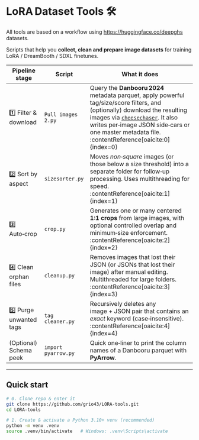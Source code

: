 # LoRA Dataset Tools 🛠️

All tools are based on a workflow using https://huggingface.co/deepghs datasets.

Scripts that help you **collect, clean and prepare image datasets** for training
LoRA / DreamBooth / SDXL finetunes.

| Pipeline stage | Script | What it does |
| -------------- | ------ | ------------ |
| 1️⃣ Filter & download | `Pull images 2.py` | Query the **Danbooru 2024** metadata parquet, apply powerful tag/size/score filters, and (optionally) download the resulting images via [`cheesechaser`](https://github.com/deepghs/cheesechaser). It also writes per‑image JSON side‑cars or one master metadata file. :contentReference[oaicite:0]{index=0} |
| 2️⃣ Sort by aspect | `sizesorter.py` | Moves *non‑square* images (or those below a size threshold) into a separate folder for follow‑up processing. Uses multithreading for speed. :contentReference[oaicite:1]{index=1} |
| 3️⃣ Auto‑crop | `crop.py` | Generates one or many centered **1:1 crops** from large images, with optional controlled overlap and minimum‑size enforcement. :contentReference[oaicite:2]{index=2} |
| 4️⃣ Clean orphan files | `cleanup.py` | Removes images that lost their JSON (or JSONs that lost their image) after manual editing. Multithreaded for large folders. :contentReference[oaicite:3]{index=3} |
| 5️⃣ Purge unwanted tags | `tag cleaner.py` | Recursively deletes any image + JSON pair that contains an *exact* keyword (case‑insensitive). :contentReference[oaicite:4]{index=4} |
| (Optional) Schema peek | `import pyarrow.py` | Quick one‑liner to print the column names of a Danbooru parquet with **PyArrow**. |

---

## Quick start

```bash
# 0. Clone repo & enter it
git clone https://github.com/grio43/LORA-tools.git
cd LORA-tools

# 1. Create & activate a Python 3.10+ venv (recommended)
python -m venv .venv
source .venv/bin/activate   # Windows: .venv\Scripts\activate

